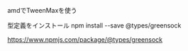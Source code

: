 amdでTweenMaxを使う

型定義をインストール
npm install --save @types/greensock

https://www.npmjs.com/package/@types/greensock